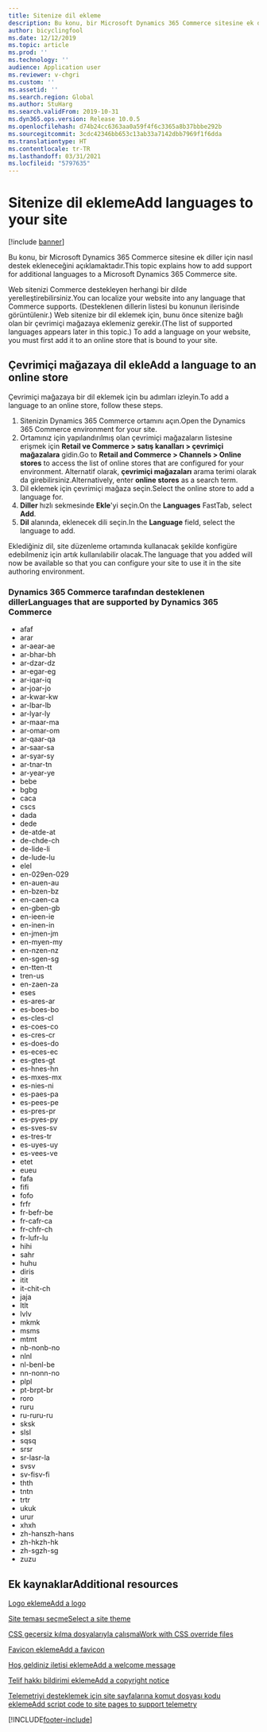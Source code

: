 ```yaml
---
title: Sitenize dil ekleme
description: Bu konu, bir Microsoft Dynamics 365 Commerce sitesine ek diller için nasıl destek ekleneceğini açıklamaktadır.
author: bicyclingfool
ms.date: 12/12/2019
ms.topic: article
ms.prod: ''
ms.technology: ''
audience: Application user
ms.reviewer: v-chgri
ms.custom: ''
ms.assetid: ''
ms.search.region: Global
ms.author: StuHarg
ms.search.validFrom: 2019-10-31
ms.dyn365.ops.version: Release 10.0.5
ms.openlocfilehash: d74b24cc6363aa0a59f4f6c3365a8b37bbbe292b
ms.sourcegitcommit: 3cdc42346bb653c13ab33a7142dbb7969f1f6dda
ms.translationtype: HT
ms.contentlocale: tr-TR
ms.lasthandoff: 03/31/2021
ms.locfileid: "5797635"
---
```

# <a name="add-languages-to-your-site"></a><span data-ttu-id="9f693-103">Sitenize dil ekleme</span><span class="sxs-lookup"><span data-stu-id="9f693-103">Add languages to your site</span></span>

[!include [banner](includes/banner.md)]

<span data-ttu-id="9f693-104">Bu konu, bir Microsoft Dynamics 365 Commerce sitesine ek diller için nasıl destek ekleneceğini açıklamaktadır.</span><span class="sxs-lookup"><span data-stu-id="9f693-104">This topic explains how to add support for additional languages to a Microsoft Dynamics 365 Commerce site.</span></span>

<span data-ttu-id="9f693-105">Web sitenizi Commerce destekleyen herhangi bir dilde yerelleştirebilirsiniz.</span><span class="sxs-lookup"><span data-stu-id="9f693-105">You can localize your website into any language that Commerce supports.</span></span> <span data-ttu-id="9f693-106">(Desteklenen dillerin listesi bu konunun ilerisinde görüntülenir.) Web sitenize bir dil eklemek için, bunu önce sitenize bağlı olan bir çevrimiçi mağazaya eklemeniz gerekir.</span><span class="sxs-lookup"><span data-stu-id="9f693-106">(The list of supported languages appears later in this topic.) To add a language on your website, you must first add it to an online store that is bound to your site.</span></span>

## <a name="add-a-language-to-an-online-store"></a><span data-ttu-id="9f693-107">Çevrimiçi mağazaya dil ekle</span><span class="sxs-lookup"><span data-stu-id="9f693-107">Add a language to an online store</span></span>

<span data-ttu-id="9f693-108">Çevrimiçi mağazaya bir dil eklemek için bu adımları izleyin.</span><span class="sxs-lookup"><span data-stu-id="9f693-108">To add a language to an online store, follow these steps.</span></span>

1. <span data-ttu-id="9f693-109">Sitenizin Dynamics 365 Commerce ortamını açın.</span><span class="sxs-lookup"><span data-stu-id="9f693-109">Open the Dynamics 365 Commerce environment for your site.</span></span>
1. <span data-ttu-id="9f693-110">Ortamınız için yapılandırılmış olan çevrimiçi mağazaların listesine erişmek için **Retail ve Commerce \> satış kanalları \> çevrimiçi mağazalara** gidin.</span><span class="sxs-lookup"><span data-stu-id="9f693-110">Go to **Retail and Commerce \> Channels \> Online stores** to access the list of online stores that are configured for your environment.</span></span> <span data-ttu-id="9f693-111">Alternatif olarak, **çevrimiçi mağazaları** arama terimi olarak da girebilirsiniz.</span><span class="sxs-lookup"><span data-stu-id="9f693-111">Alternatively, enter **online stores** as a search term.</span></span>
1. <span data-ttu-id="9f693-112">Dil eklemek için çevrimiçi mağaza seçin.</span><span class="sxs-lookup"><span data-stu-id="9f693-112">Select the online store to add a language for.</span></span>
1. <span data-ttu-id="9f693-113">**Diller** hızlı sekmesinde **Ekle**'yi seçin.</span><span class="sxs-lookup"><span data-stu-id="9f693-113">On the **Languages** FastTab, select **Add**.</span></span>
1. <span data-ttu-id="9f693-114">**Dil** alanında, eklenecek dili seçin.</span><span class="sxs-lookup"><span data-stu-id="9f693-114">In the **Language** field, select the language to add.</span></span>

<span data-ttu-id="9f693-115">Eklediğiniz dil, site düzenleme ortamında kullanacak şekilde konfigüre edebilmeniz için artık kullanılabilir olacak.</span><span class="sxs-lookup"><span data-stu-id="9f693-115">The language that you added will now be available so that you can configure your site to use it in the site authoring environment.</span></span>

### <a name="languages-that-are-supported-by-dynamics-365-commerce"></a><span data-ttu-id="9f693-116">Dynamics 365 Commerce tarafından desteklenen diller</span><span class="sxs-lookup"><span data-stu-id="9f693-116">Languages that are supported by Dynamics 365 Commerce</span></span>

- <span data-ttu-id="9f693-117">af</span><span class="sxs-lookup"><span data-stu-id="9f693-117">af</span></span>
- <span data-ttu-id="9f693-118">ar</span><span class="sxs-lookup"><span data-stu-id="9f693-118">ar</span></span>
- <span data-ttu-id="9f693-119">ar-ae</span><span class="sxs-lookup"><span data-stu-id="9f693-119">ar-ae</span></span>
- <span data-ttu-id="9f693-120">ar-bh</span><span class="sxs-lookup"><span data-stu-id="9f693-120">ar-bh</span></span>
- <span data-ttu-id="9f693-121">ar-dz</span><span class="sxs-lookup"><span data-stu-id="9f693-121">ar-dz</span></span>
- <span data-ttu-id="9f693-122">ar-eg</span><span class="sxs-lookup"><span data-stu-id="9f693-122">ar-eg</span></span>
- <span data-ttu-id="9f693-123">ar-iq</span><span class="sxs-lookup"><span data-stu-id="9f693-123">ar-iq</span></span>
- <span data-ttu-id="9f693-124">ar-jo</span><span class="sxs-lookup"><span data-stu-id="9f693-124">ar-jo</span></span>
- <span data-ttu-id="9f693-125">ar-kw</span><span class="sxs-lookup"><span data-stu-id="9f693-125">ar-kw</span></span>
- <span data-ttu-id="9f693-126">ar-lb</span><span class="sxs-lookup"><span data-stu-id="9f693-126">ar-lb</span></span>
- <span data-ttu-id="9f693-127">ar-ly</span><span class="sxs-lookup"><span data-stu-id="9f693-127">ar-ly</span></span>
- <span data-ttu-id="9f693-128">ar-ma</span><span class="sxs-lookup"><span data-stu-id="9f693-128">ar-ma</span></span>
- <span data-ttu-id="9f693-129">ar-om</span><span class="sxs-lookup"><span data-stu-id="9f693-129">ar-om</span></span>
- <span data-ttu-id="9f693-130">ar-qa</span><span class="sxs-lookup"><span data-stu-id="9f693-130">ar-qa</span></span>
- <span data-ttu-id="9f693-131">ar-sa</span><span class="sxs-lookup"><span data-stu-id="9f693-131">ar-sa</span></span>
- <span data-ttu-id="9f693-132">ar-sy</span><span class="sxs-lookup"><span data-stu-id="9f693-132">ar-sy</span></span>
- <span data-ttu-id="9f693-133">ar-tn</span><span class="sxs-lookup"><span data-stu-id="9f693-133">ar-tn</span></span>
- <span data-ttu-id="9f693-134">ar-ye</span><span class="sxs-lookup"><span data-stu-id="9f693-134">ar-ye</span></span>
- <span data-ttu-id="9f693-135">be</span><span class="sxs-lookup"><span data-stu-id="9f693-135">be</span></span>
- <span data-ttu-id="9f693-136">bg</span><span class="sxs-lookup"><span data-stu-id="9f693-136">bg</span></span>
- <span data-ttu-id="9f693-137">ca</span><span class="sxs-lookup"><span data-stu-id="9f693-137">ca</span></span>
- <span data-ttu-id="9f693-138">cs</span><span class="sxs-lookup"><span data-stu-id="9f693-138">cs</span></span>
- <span data-ttu-id="9f693-139">da</span><span class="sxs-lookup"><span data-stu-id="9f693-139">da</span></span>
- <span data-ttu-id="9f693-140">de</span><span class="sxs-lookup"><span data-stu-id="9f693-140">de</span></span>
- <span data-ttu-id="9f693-141">de-at</span><span class="sxs-lookup"><span data-stu-id="9f693-141">de-at</span></span>
- <span data-ttu-id="9f693-142">de-ch</span><span class="sxs-lookup"><span data-stu-id="9f693-142">de-ch</span></span>
- <span data-ttu-id="9f693-143">de-li</span><span class="sxs-lookup"><span data-stu-id="9f693-143">de-li</span></span>
- <span data-ttu-id="9f693-144">de-lu</span><span class="sxs-lookup"><span data-stu-id="9f693-144">de-lu</span></span>
- <span data-ttu-id="9f693-145">el</span><span class="sxs-lookup"><span data-stu-id="9f693-145">el</span></span>
- <span data-ttu-id="9f693-146">en-029</span><span class="sxs-lookup"><span data-stu-id="9f693-146">en-029</span></span>
- <span data-ttu-id="9f693-147">en-au</span><span class="sxs-lookup"><span data-stu-id="9f693-147">en-au</span></span>
- <span data-ttu-id="9f693-148">en-bz</span><span class="sxs-lookup"><span data-stu-id="9f693-148">en-bz</span></span>
- <span data-ttu-id="9f693-149">en-ca</span><span class="sxs-lookup"><span data-stu-id="9f693-149">en-ca</span></span>
- <span data-ttu-id="9f693-150">en-gb</span><span class="sxs-lookup"><span data-stu-id="9f693-150">en-gb</span></span>
- <span data-ttu-id="9f693-151">en-ie</span><span class="sxs-lookup"><span data-stu-id="9f693-151">en-ie</span></span>
- <span data-ttu-id="9f693-152">en-in</span><span class="sxs-lookup"><span data-stu-id="9f693-152">en-in</span></span>
- <span data-ttu-id="9f693-153">en-jm</span><span class="sxs-lookup"><span data-stu-id="9f693-153">en-jm</span></span>
- <span data-ttu-id="9f693-154">en-my</span><span class="sxs-lookup"><span data-stu-id="9f693-154">en-my</span></span>
- <span data-ttu-id="9f693-155">en-nz</span><span class="sxs-lookup"><span data-stu-id="9f693-155">en-nz</span></span>
- <span data-ttu-id="9f693-156">en-sg</span><span class="sxs-lookup"><span data-stu-id="9f693-156">en-sg</span></span>
- <span data-ttu-id="9f693-157">en-tt</span><span class="sxs-lookup"><span data-stu-id="9f693-157">en-tt</span></span>
- <span data-ttu-id="9f693-158">tr</span><span class="sxs-lookup"><span data-stu-id="9f693-158">en-us</span></span>
- <span data-ttu-id="9f693-159">en-za</span><span class="sxs-lookup"><span data-stu-id="9f693-159">en-za</span></span>
- <span data-ttu-id="9f693-160">es</span><span class="sxs-lookup"><span data-stu-id="9f693-160">es</span></span>
- <span data-ttu-id="9f693-161">es-ar</span><span class="sxs-lookup"><span data-stu-id="9f693-161">es-ar</span></span>
- <span data-ttu-id="9f693-162">es-bo</span><span class="sxs-lookup"><span data-stu-id="9f693-162">es-bo</span></span>
- <span data-ttu-id="9f693-163">es-cl</span><span class="sxs-lookup"><span data-stu-id="9f693-163">es-cl</span></span>
- <span data-ttu-id="9f693-164">es-co</span><span class="sxs-lookup"><span data-stu-id="9f693-164">es-co</span></span>
- <span data-ttu-id="9f693-165">es-cr</span><span class="sxs-lookup"><span data-stu-id="9f693-165">es-cr</span></span>
- <span data-ttu-id="9f693-166">es-do</span><span class="sxs-lookup"><span data-stu-id="9f693-166">es-do</span></span>
- <span data-ttu-id="9f693-167">es-ec</span><span class="sxs-lookup"><span data-stu-id="9f693-167">es-ec</span></span>
- <span data-ttu-id="9f693-168">es-gt</span><span class="sxs-lookup"><span data-stu-id="9f693-168">es-gt</span></span>
- <span data-ttu-id="9f693-169">es-hn</span><span class="sxs-lookup"><span data-stu-id="9f693-169">es-hn</span></span>
- <span data-ttu-id="9f693-170">es-mx</span><span class="sxs-lookup"><span data-stu-id="9f693-170">es-mx</span></span>
- <span data-ttu-id="9f693-171">es-ni</span><span class="sxs-lookup"><span data-stu-id="9f693-171">es-ni</span></span>
- <span data-ttu-id="9f693-172">es-pa</span><span class="sxs-lookup"><span data-stu-id="9f693-172">es-pa</span></span>
- <span data-ttu-id="9f693-173">es-pe</span><span class="sxs-lookup"><span data-stu-id="9f693-173">es-pe</span></span>
- <span data-ttu-id="9f693-174">es-pr</span><span class="sxs-lookup"><span data-stu-id="9f693-174">es-pr</span></span>
- <span data-ttu-id="9f693-175">es-py</span><span class="sxs-lookup"><span data-stu-id="9f693-175">es-py</span></span>
- <span data-ttu-id="9f693-176">es-sv</span><span class="sxs-lookup"><span data-stu-id="9f693-176">es-sv</span></span>
- <span data-ttu-id="9f693-177">es-tr</span><span class="sxs-lookup"><span data-stu-id="9f693-177">es-tr</span></span>
- <span data-ttu-id="9f693-178">es-uy</span><span class="sxs-lookup"><span data-stu-id="9f693-178">es-uy</span></span>
- <span data-ttu-id="9f693-179">es-ve</span><span class="sxs-lookup"><span data-stu-id="9f693-179">es-ve</span></span>
- <span data-ttu-id="9f693-180">et</span><span class="sxs-lookup"><span data-stu-id="9f693-180">et</span></span>
- <span data-ttu-id="9f693-181">eu</span><span class="sxs-lookup"><span data-stu-id="9f693-181">eu</span></span>
- <span data-ttu-id="9f693-182">fa</span><span class="sxs-lookup"><span data-stu-id="9f693-182">fa</span></span>
- <span data-ttu-id="9f693-183">fi</span><span class="sxs-lookup"><span data-stu-id="9f693-183">fi</span></span>
- <span data-ttu-id="9f693-184">fo</span><span class="sxs-lookup"><span data-stu-id="9f693-184">fo</span></span>
- <span data-ttu-id="9f693-185">fr</span><span class="sxs-lookup"><span data-stu-id="9f693-185">fr</span></span>
- <span data-ttu-id="9f693-186">fr-be</span><span class="sxs-lookup"><span data-stu-id="9f693-186">fr-be</span></span>
- <span data-ttu-id="9f693-187">fr-ca</span><span class="sxs-lookup"><span data-stu-id="9f693-187">fr-ca</span></span>
- <span data-ttu-id="9f693-188">fr-ch</span><span class="sxs-lookup"><span data-stu-id="9f693-188">fr-ch</span></span>
- <span data-ttu-id="9f693-189">fr-lu</span><span class="sxs-lookup"><span data-stu-id="9f693-189">fr-lu</span></span>
- <span data-ttu-id="9f693-190">hi</span><span class="sxs-lookup"><span data-stu-id="9f693-190">hi</span></span>
- <span data-ttu-id="9f693-191">sa</span><span class="sxs-lookup"><span data-stu-id="9f693-191">hr</span></span>
- <span data-ttu-id="9f693-192">hu</span><span class="sxs-lookup"><span data-stu-id="9f693-192">hu</span></span>
- <span data-ttu-id="9f693-193">dir</span><span class="sxs-lookup"><span data-stu-id="9f693-193">is</span></span>
- <span data-ttu-id="9f693-194">it</span><span class="sxs-lookup"><span data-stu-id="9f693-194">it</span></span>
- <span data-ttu-id="9f693-195">it-ch</span><span class="sxs-lookup"><span data-stu-id="9f693-195">it-ch</span></span>
- <span data-ttu-id="9f693-196">ja</span><span class="sxs-lookup"><span data-stu-id="9f693-196">ja</span></span>
- <span data-ttu-id="9f693-197">lt</span><span class="sxs-lookup"><span data-stu-id="9f693-197">lt</span></span>
- <span data-ttu-id="9f693-198">lv</span><span class="sxs-lookup"><span data-stu-id="9f693-198">lv</span></span>
- <span data-ttu-id="9f693-199">mk</span><span class="sxs-lookup"><span data-stu-id="9f693-199">mk</span></span>
- <span data-ttu-id="9f693-200">ms</span><span class="sxs-lookup"><span data-stu-id="9f693-200">ms</span></span>
- <span data-ttu-id="9f693-201">mt</span><span class="sxs-lookup"><span data-stu-id="9f693-201">mt</span></span>
- <span data-ttu-id="9f693-202">nb-no</span><span class="sxs-lookup"><span data-stu-id="9f693-202">nb-no</span></span>
- <span data-ttu-id="9f693-203">nl</span><span class="sxs-lookup"><span data-stu-id="9f693-203">nl</span></span>
- <span data-ttu-id="9f693-204">nl-be</span><span class="sxs-lookup"><span data-stu-id="9f693-204">nl-be</span></span>
- <span data-ttu-id="9f693-205">nn-no</span><span class="sxs-lookup"><span data-stu-id="9f693-205">nn-no</span></span>
- <span data-ttu-id="9f693-206">pl</span><span class="sxs-lookup"><span data-stu-id="9f693-206">pl</span></span>
- <span data-ttu-id="9f693-207">pt-br</span><span class="sxs-lookup"><span data-stu-id="9f693-207">pt-br</span></span>
- <span data-ttu-id="9f693-208">ro</span><span class="sxs-lookup"><span data-stu-id="9f693-208">ro</span></span>
- <span data-ttu-id="9f693-209">ru</span><span class="sxs-lookup"><span data-stu-id="9f693-209">ru</span></span>
- <span data-ttu-id="9f693-210">ru-ru</span><span class="sxs-lookup"><span data-stu-id="9f693-210">ru-ru</span></span>
- <span data-ttu-id="9f693-211">sk</span><span class="sxs-lookup"><span data-stu-id="9f693-211">sk</span></span>
- <span data-ttu-id="9f693-212">sl</span><span class="sxs-lookup"><span data-stu-id="9f693-212">sl</span></span>
- <span data-ttu-id="9f693-213">sq</span><span class="sxs-lookup"><span data-stu-id="9f693-213">sq</span></span>
- <span data-ttu-id="9f693-214">sr</span><span class="sxs-lookup"><span data-stu-id="9f693-214">sr</span></span>
- <span data-ttu-id="9f693-215">sr-la</span><span class="sxs-lookup"><span data-stu-id="9f693-215">sr-la</span></span>
- <span data-ttu-id="9f693-216">sv</span><span class="sxs-lookup"><span data-stu-id="9f693-216">sv</span></span>
- <span data-ttu-id="9f693-217">sv-fi</span><span class="sxs-lookup"><span data-stu-id="9f693-217">sv-fi</span></span>
- <span data-ttu-id="9f693-218">th</span><span class="sxs-lookup"><span data-stu-id="9f693-218">th</span></span>
- <span data-ttu-id="9f693-219">tn</span><span class="sxs-lookup"><span data-stu-id="9f693-219">tn</span></span>
- <span data-ttu-id="9f693-220">tr</span><span class="sxs-lookup"><span data-stu-id="9f693-220">tr</span></span>
- <span data-ttu-id="9f693-221">uk</span><span class="sxs-lookup"><span data-stu-id="9f693-221">uk</span></span>
- <span data-ttu-id="9f693-222">ur</span><span class="sxs-lookup"><span data-stu-id="9f693-222">ur</span></span>
- <span data-ttu-id="9f693-223">xh</span><span class="sxs-lookup"><span data-stu-id="9f693-223">xh</span></span>
- <span data-ttu-id="9f693-224">zh-hans</span><span class="sxs-lookup"><span data-stu-id="9f693-224">zh-hans</span></span>
- <span data-ttu-id="9f693-225">zh-hk</span><span class="sxs-lookup"><span data-stu-id="9f693-225">zh-hk</span></span>
- <span data-ttu-id="9f693-226">zh-sg</span><span class="sxs-lookup"><span data-stu-id="9f693-226">zh-sg</span></span>
- <span data-ttu-id="9f693-227">zu</span><span class="sxs-lookup"><span data-stu-id="9f693-227">zu</span></span>

## <a name="additional-resources"></a><span data-ttu-id="9f693-228">Ek kaynaklar</span><span class="sxs-lookup"><span data-stu-id="9f693-228">Additional resources</span></span>

[<span data-ttu-id="9f693-229">Logo ekleme</span><span class="sxs-lookup"><span data-stu-id="9f693-229">Add a logo</span></span>](add-logo.md)

[<span data-ttu-id="9f693-230">Site teması seçme</span><span class="sxs-lookup"><span data-stu-id="9f693-230">Select a site theme</span></span>](select-site-theme.md)

[<span data-ttu-id="9f693-231">CSS geçersiz kılma dosyalarıyla çalışma</span><span class="sxs-lookup"><span data-stu-id="9f693-231">Work with CSS override files</span></span>](css-override-files.md)

[<span data-ttu-id="9f693-232">Favicon ekleme</span><span class="sxs-lookup"><span data-stu-id="9f693-232">Add a favicon</span></span>](add-favicon.md)

[<span data-ttu-id="9f693-233">Hoş geldiniz iletisi ekleme</span><span class="sxs-lookup"><span data-stu-id="9f693-233">Add a welcome message</span></span>](add-welcome-message.md)

[<span data-ttu-id="9f693-234">Telif hakkı bildirimi ekleme</span><span class="sxs-lookup"><span data-stu-id="9f693-234">Add a copyright notice</span></span>](add-copyright-notice.md)

[<span data-ttu-id="9f693-235">Telemetriyi desteklemek için site sayfalarına komut dosyası kodu ekleme</span><span class="sxs-lookup"><span data-stu-id="9f693-235">Add script code to site pages to support telemetry</span></span>](add-telemetry.md)


[!INCLUDE[footer-include](../includes/footer-banner.md)]
